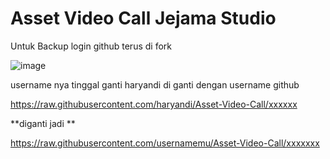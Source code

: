 # Asset Video Call Jejama Studio



Untuk Backup login github terus di fork



![image](https://user-images.githubusercontent.com/38398405/148659471-3630df55-4ba6-4f9a-84f9-09da9cc82dd2.png)

username nya tinggal ganti
haryandi di ganti dengan username github


https://raw.githubusercontent.com/haryandi/Asset-Video-Call/xxxxxx 

**diganti jadi
**


https://raw.githubusercontent.com/usernamemu/Asset-Video-Call/xxxxxxx

